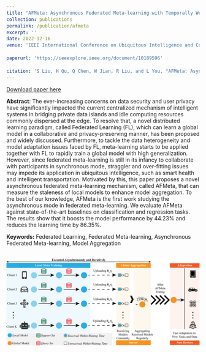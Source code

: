 ```yaml
---
title: "AFMeta: Asynchronous Federated Meta-learning with Temporally Weighted Aggregation"
collection: publications
permalink: /publication/afmeta
excerpt: ''
date: 2022-12-16
venue: 'IEEE International Conference on Ubiquitous Intelligence and Computing'

paperurl: 'https://ieeexplore.ieee.org/document/10189596'

citation: 'S Liu, H Qu, Q Chen, W Jian, R Liu, and L You, "AFMeta: Asynchronous Federated Meta-learning with Temporally Weighted Aggregation", IEEE International Conference on Ubiquitous Intelligence and Computing, 641-648, Dec, 2022, doi: 10.1109/SmartWorld-UIC-ATC-ScalCom-DigitalTwin-PriComp-Metaverse56740.2022.00100.'
---
```


[Download paper here](http://nobody910.github.io/files/AFMeta.pdf)

**Abstract**: The ever-increasing concerns on data security and user privacy have significantly impacted the current centralized mechanism of intelligent systems in bridging private data islands and idle computing resources commonly dispersed at the edge. To resolve that, a novel distributed learning paradigm, called Federated Learning (FL), which can learn a global model in a collaborative and privacy-preserving manner, has been proposed and widely discussed. Furthermore, to tackle the data heterogeneity and model adaptation issues faced by FL, meta-learning starts to be applied together with FL to rapidly train a global model with high generalization. However, since federated meta-learning is still in its infancy to collaborate with participants in synchronous mode, straggler and over-fitting issues may impede its application in ubiquitous intelligence, such as smart health and intelligent transportation. Motivated by this, this paper proposes a novel asynchronous federated meta-learning mechanism, called AFMeta, that can measure the staleness of local models to enhance model aggregation. To the best of our knowledge, AFMeta is the first work studying the asynchronous mode in federated meta-learning. We evaluate AFMeta against state-of-the-art baselines on classification and regression tasks. The results show that it boosts the model performance by 44.23% and reduces the learning time by 86.35%.

**Keywords:** Federated Learning, Federated Meta-learning, Asynchronous Federated Meta-learning, Model Aggregation

<br/><img src='/images/papers/AFMeta.png' width = "700">